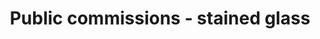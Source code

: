 ---
title: "Public commissions - stained glass"
description_markdown: >-
  The  leaded stained glass window was commissioned to commemorate the opening of the the University of Reading Museum of Rural Life in 2005.

  The window is based on Michael O"Connell's Variety of British Farming wall hangings created for the Country Pavilion at the Festival of Britain.

  The window captures the variety of British farming in a stylized and contemporary way.

  To see more and hear the interview with Susan about the window click on  http://www.rdg.ac.uk/rhc/
homepage_description_markdown: 
frontpage: true
_gallery_date: 2016-05-01 00:00:00
permalink: /stained-glass/public-commissions/
archive: false
display_title: true
main_image_path: /assets/images/4639efded9cf5.jpg
images:
  - image_path: "/assets/images/4639bd4000eb0.jpg"
    image_title: ""
    image_description: ""
  - image_path: "/assets/images/4639efded9cf5.jpg"
    image_title: ""
    image_description: ""
  - image_path: "/assets/images/54f5f6903402a.jpg"
    image_title: ""
    image_description: ""
  - image_path: "/assets/images/49f9c9606eb78.jpg"
    image_title: ""
    image_description: ""
  - image_path: "/assets/images/54f62e83bf0b1.jpg"
    image_title: ""
    image_description: ""
_options:
  image_path:
    width: 1200
    height: 1200
    resize_style: "contain"
    mime_type: "image/jpeg"
  main_image_path:
    width: 1200
    height: 800
    resize_style: "contain"
    mime_type: "image/jpeg"
_comments:
  title: Gallery title
  permalink: Be careful editing this
  main_image_path: Image used to represent your gallery
  images: Add and edit your gallery images here
  image_description: Might only be shown in the close up of an image
  archive: Not used yet!
  frontpage: Show this gallery on the homepage
  homepage_description_markdown: Text used on homepage if shown
---